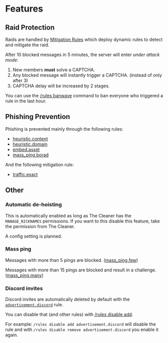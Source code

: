 
# Features

## Raid Protection

Raids are handled by [Mitigation Rules](mitigation.md) which deploy dynamic rules to detect and mitigate the raid.

After 10 blocked messages in 5 minutes, the server will enter *under attack mode*:

1. New members **must** solve a CAPTCHA.
2. Any blocked message will instantly trigger a CAPTCHA. (instead of only after 3)
3. CAPTCHA delay will be increased by 2 stages.


You can use the [/rules banwave](commands.md#rules-banwave) command to ban everyone who triggered a rule in the last hour.


## Phishing Prevention

Phishing is prevented mainly through the following rules:

- [heuristic.content](rules.md#heuristiccontent)
- [heuristic.domain](rules.md#heuristicdomain)
- [embed.asset](rules.md#embedasset)
- [mass_ping.borad](rules#mass_pingbroad)

And the following mitigation rule:

- [traffic.exact](mitigation.md#trafficexact)


## Other

### Automatic de-hoisting

This is automatically enabled as long as The Cleaner has the `MANAGE_NICKNAMES` permissions.
If you want to this disable this feature, take the permission from The Cleaner.

A config setting is planned.


### Mass ping

Messages with more than 5 pings are blocked.  ([mass_ping.few](rules.md#mass_pingfew))

Messages with more than 15 pings are blocked and result in a challenge.  ([mass_ping.many](rules.md#mass_pingmany))


### Discord invites

Discord invites are automatically deleted by default with the [`advertisement.discord`](rules.md#advertisementdiscord) rule.

You can disable that (and other rules) with [/rules disable add](commands.md#rules-disable).

For example: `/rules disable add advertisement.discord` will disable the rule and with `/rules disable remove advertisement.discord` you enable it again.

